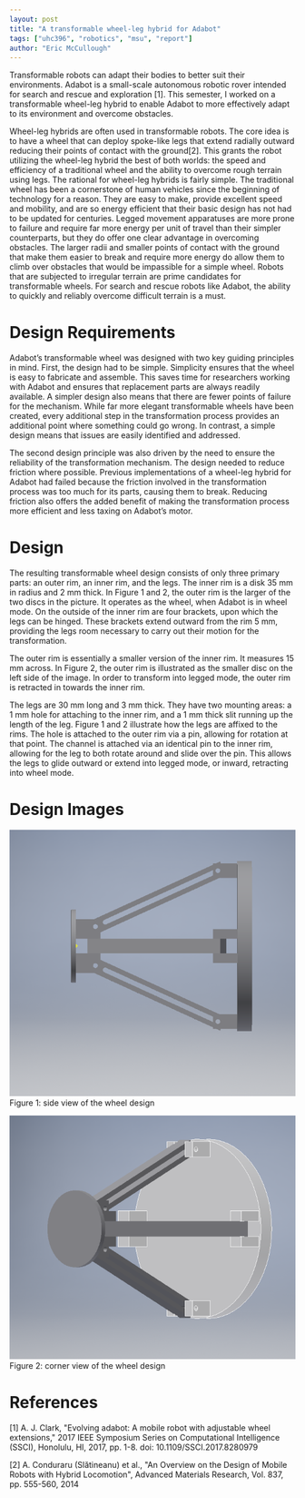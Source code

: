 ```yaml
---
layout: post
title: "A transformable wheel-leg hybrid for Adabot"
tags: ["uhc396", "robotics", "msu", "report"]
author: "Eric McCullough"
---
```


Transformable robots can adapt their bodies to better suit their environments. Adabot is a small-scale autonomous robotic rover intended for search and rescue and exploration [1]. This semester, I worked on a transformable wheel-leg hybrid to enable Adabot to more effectively adapt to its environment and overcome obstacles.

Wheel-leg hybrids are often used in transformable robots. The core idea is to have a wheel that can deploy spoke-like legs that extend radially outward reducing their points of contact with the ground[2]. This grants the robot utilizing the wheel-leg hybrid the best of both worlds: the speed and efficiency of a traditional wheel and the ability to overcome rough terrain using legs. The rational for wheel-leg hybrids is fairly simple. The traditional wheel has been a  cornerstone of human vehicles since the beginning of technology for a reason. They are easy to make, provide excellent speed and mobility, and are so energy efficient that their basic design has not had to be updated for centuries. Legged movement apparatuses are more prone to failure and require far more energy per unit of travel than their simpler counterparts, but they do offer one clear advantage in overcoming obstacles. The larger radii and smaller points of contact with the ground that make them easier to break and require more energy do allow them to climb over obstacles that would be impassible for a simple wheel. Robots that are subjected to irregular terrain are prime candidates for transformable wheels. For search and rescue robots like Adabot, the ability to quickly and reliably overcome difficult terrain is a must.

# Design Requirements

Adabot’s transformable wheel was designed with two key guiding principles in mind. First, the design had to be simple. Simplicity ensures that the wheel is easy to fabricate and assemble. This saves time for researchers working with Adabot and ensures that replacement parts are always readily available. A simpler design also means that there are fewer points of failure for the mechanism. While far more elegant transformable wheels have been created, every additional step in the transformation process provides an additional point where something could go wrong. In contrast, a simple design means that issues are easily identified and addressed.

The second design principle was also driven by the need to ensure the reliability of the transformation mechanism. The design needed to reduce friction where possible. Previous implementations of a wheel-leg hybrid for Adabot had failed because the friction involved in the transformation process was too much for its parts, causing them to break. Reducing friction also offers the added benefit of making the transformation process more efficient and less taxing on Adabot’s motor. 

# Design

The resulting transformable wheel design consists of only three primary parts: an outer rim, an inner rim, and the legs. The inner rim is a disk 35 mm in radius and 2 mm thick. In Figure 1 and 2, the outer rim is the larger of the two discs in the picture. It operates as the wheel, when Adabot is in wheel mode. On the outside of the inner rim are four brackets, upon which the legs can be hinged. These brackets extend outward from the rim 5 mm, providing the legs room necessary to carry out their motion for the transformation.

The outer rim is essentially a smaller version of the inner rim. It measures 15 mm across. In Figure 2, the outer rim is illustrated as the smaller disc on the left side of the image. In order to transform into legged mode, the outer rim is retracted in towards the inner rim.

The legs are 30 mm long and 3 mm thick. They have two mounting areas: a 1 mm hole for attaching to the inner rim, and a 1 mm thick slit running up the length of the leg. Figure 1 and 2 illustrate how the legs are affixed to the rims. The hole is attached to the outer rim via a pin, allowing for rotation at that point. The channel is attached via an identical pin to the inner rim, allowing for the leg to both rotate around and slide over the pin. This allows the legs to glide outward or extend into legged mode, or inward, retracting into wheel mode.

# Design Images

![Wheel leg hybrid side](/assets/2018-12-10-a-transformable-wheel-leg-hybrid-for-adabot/wheel_side_view.PNG)
Figure 1: side view of the wheel design

![Wheel leg hybrid corner](/assets/2018-12-10-a-transformable-wheel-leg-hybrid-for-adabot/wheel_angle_view.PNG)
Figure 2: corner view of the wheel design

# References

[1] A. J. Clark, "Evolving adabot: A mobile robot with adjustable wheel extensions," 2017 IEEE Symposium Series on Computational Intelligence (SSCI), Honolulu, HI, 2017, pp. 1-8. doi: 10.1109/SSCI.2017.8280979

[2] A. Conduraru (Slătineanu) et al., "An Overview on the Design of Mobile Robots with Hybrid Locomotion", Advanced Materials Research, Vol. 837, pp. 555-560, 2014
